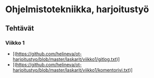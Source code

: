 # Ohjelmistotekniikka, harjoitustyö
## Tehtävät
### Viikko 1
- [(https://github.com/helineva/ot-harjoitustyo/blob/master/laskarit/viikko1/gitlog.txt)]
- [(https://github.com/helineva/ot-harjoitustyo/blob/master/laskarit/viikko1/komentorivi.txt)]
